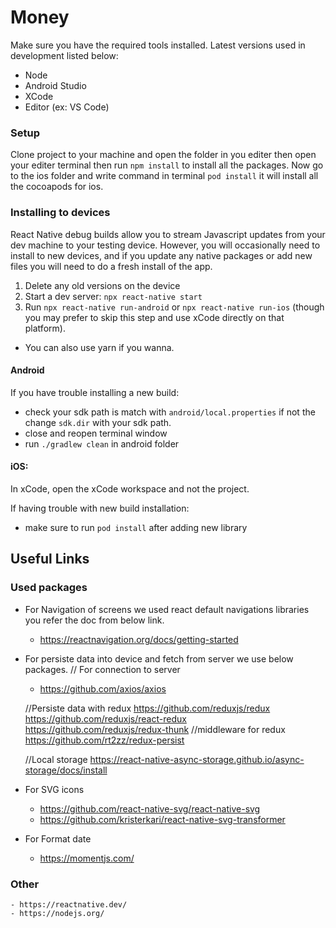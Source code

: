 # Money

Make sure you have the required tools installed. Latest versions used in development listed below:
- Node
- Android Studio
- XCode
- Editor (ex: VS Code)

### Setup
Clone project to your machine and open the folder in you editer then open your editer terminal then run `npm install` to install all the packages.
Now go to the ios folder and write command in terminal `pod install` it will install all the cocoapods for ios.

### Installing to devices
React Native debug builds allow you to stream Javascript updates from your dev machine to your testing device. However, you will occasionally need to install to new devices, and if you update any native packages or add new files you will need to do a fresh install of the app.

1. Delete any old versions on the device
2. Start a dev server: `npx react-native start`
3. Run `npx react-native run-android` or `npx react-native run-ios` (though you may prefer to skip this step and use xCode directly on that platform).
- You can also use yarn if you wanna.

#### Android
If you have trouble installing a new build: 
- check your sdk path is match with `android/local.properties` if not the change `sdk.dir` with your sdk path.
- close and reopen terminal window
- run `./gradlew clean` in android folder

#### iOS:
In xCode, open the xCode workspace and not the project.

If having trouble with new build installation:
- make sure to run `pod install` after adding new library

## Useful Links
### Used packages
- For Navigation of screens we used react default navigations libraries you refer the doc from below link.
    - https://reactnavigation.org/docs/getting-started
    
- For persiste data into device and fetch from server we use below packages.
    // For connection to server
    - https://github.com/axios/axios
    
    //Persiste data with redux
    https://github.com/reduxjs/redux
    https://github.com/reduxjs/react-redux
    https://github.com/reduxjs/redux-thunk //middleware for redux
    https://github.com/rt2zz/redux-persist
    
    //Local storage
    https://react-native-async-storage.github.io/async-storage/docs/install
    
- For SVG icons
    - https://github.com/react-native-svg/react-native-svg
    - https://github.com/kristerkari/react-native-svg-transformer
    
- For Format date
    - https://momentjs.com/
    
### Other
    - https://reactnative.dev/
    - https://nodejs.org/
    
    
